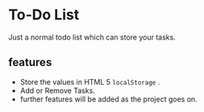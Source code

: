 # To-Do List
Just a normal todo list which can store your tasks.

## features
 - Store the values in HTML 5 `localStorage` .
 - Add or Remove Tasks.
 - further features will be added as the project goes on.